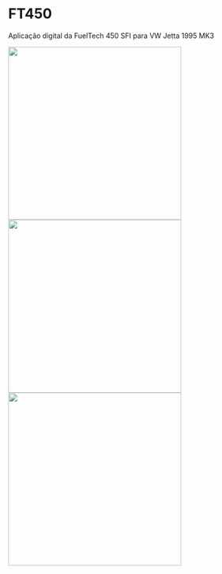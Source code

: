 # FT450
Aplicação digital da FuelTech 450 SFI para VW Jetta 1995 MK3

 <img src="https://encrypted-tbn0.gstatic.com/images?q=tbn:ANd9GcRDBMfdtMghubetYDxaHZZgXNIW-qcwdw--Rw&s" height=350 width=350><img src="https://ih1.redbubble.net/image.468719672.4444/bg,f8f8f8-flat,750x,075,f-pad,750x1000,f8f8f8.jpg" height=350 width=350><img scr="https://d1yjjnpx0p53s8.cloudfront.net/styles/logo-thumbnail/s3/0001/7240/brand.gif?8xhXDAjzFRwQuL5ornMxrSfmHyofGMOx&itok=4Mks-htQ"><img src="https://www.logotypes101.com/logos/28/4A9102CCF2BCDEB90F8AD36AB4963BDE/Sparco21.png" height=350 width=350>
